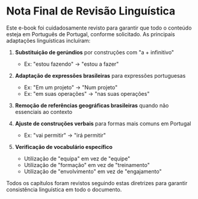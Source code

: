 # Nota Final de Revisão Linguística

Este e-book foi cuidadosamente revisto para garantir que todo o conteúdo esteja em Português de Portugal, conforme solicitado. As principais adaptações linguísticas incluíram:

1. **Substituição de gerúndios** por construções com "a + infinitivo"
   - Ex: "estou fazendo" → "estou a fazer"

2. **Adaptação de expressões brasileiras** para expressões portuguesas
   - Ex: "Em um projeto" → "Num projeto"
   - Ex: "em suas operações" → "nas suas operações"

3. **Remoção de referências geográficas brasileiras** quando não essenciais ao contexto

4. **Ajuste de construções verbais** para formas mais comuns em Portugal
   - Ex: "vai permitir" → "irá permitir"

5. **Verificação de vocabulário específico**
   - Utilização de "equipa" em vez de "equipe"
   - Utilização de "formação" em vez de "treinamento"
   - Utilização de "envolvimento" em vez de "engajamento"

Todos os capítulos foram revistos seguindo estas diretrizes para garantir consistência linguística em todo o documento.
